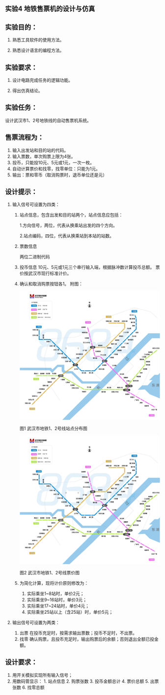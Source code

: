 
## 实验4  地铁售票机的设计与仿真

## 实验目的：

1. 熟悉工具软件的使用方法。

2. 熟悉设计语言的编程方法。

## 实验要求：

1. 设计电路完成任务的逻辑功能。

2. 得出仿真结论。

## 实验任务：
设计武汉市1、2号地铁线的自动售票机系统。

## 售票流程为：

1. 输入出发站和目的站的代码。
2. 输入票数，单次购票上限为4张。
3. 投币，只能投10元、5元或1元，一次一枚。
4. 自动计算票价和找零，找零单位：只能为1元。
5. 输出：票和零币（取消购票时，退币单位还是元）

## 设计提示： 

1. 输入信号可设置为四类：

	1. 站点信息，包含出发和目的站两个，站点信息应包括：
	
		1.方向信号，两位，代表从换乘站出发的四个方向。
		
		2.站点编码，四位，代表从换乘站到本站的站数。
		
	2. 票数信息
	
		两位二进制代码
	3. 投币信息
		10元、5元或1元三个串行输入端，根据脉冲数计算投币总额。
		票价按武汉市现行标准计价。
	4. 确认和取消购票按钮各1。
		附图：
		
		![](https://github.com/ashuihui/Fpga_study/blob/master/PNG/4_1.png)
			
		图1 武汉市地铁1、2号线站点分布图
			
		![](https://github.com/ashuihui/Fpga_study/blob/master/PNG/4_1.png)
			
		图2 武汉市地铁1、2号线票价图
			
	5. 为简化计算，现将计价原则修改为：
		1. 实际乘坐1~8站时，单价2元；
		2. 实际乘坐9~16站时，单价3元；
		3. 实际乘坐17~24站时，单价4元；
		4. 实际乘坐25站以上（含25站）时，单价5元；
		
2. 输出信号可设置为两类：
	1. 出票
		在投币充足时，按需求输出票数；投币不足时，不出票。
	2. 找零
		确认购票，且投币充足时，输出购票后的余额；否则退出全额已投金额。
## 设计要求：
1. 用开关模拟实现所有输入信号；
2. 用数码管显示：
		1. 站点信息
		2. 购票张数
		3. 投币金额总计
		4. 票价总额
		5. 出票张数
		6. 找零总额


